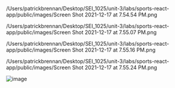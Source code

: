 /Users/patrickbrennan/Desktop/SEI_1025/unit-3/labs/sports-react-app/public/images/Screen Shot 2021-12-17 at 7.54.54 PM.png

/Users/patrickbrennan/Desktop/SEI_1025/unit-3/labs/sports-react-app/public/images/Screen Shot 2021-12-17 at 7.55.07 PM.png

/Users/patrickbrennan/Desktop/SEI_1025/unit-3/labs/sports-react-app/public/images/Screen Shot 2021-12-17 at 7.55.16 PM.png

/Users/patrickbrennan/Desktop/SEI_1025/unit-3/labs/sports-react-app/public/images/Screen Shot 2021-12-17 at 7.55.24 PM.png

![image](https://user-images.githubusercontent.com/92609479/146813007-e047dd55-9862-41e6-9606-cae0226acbc8.png)
